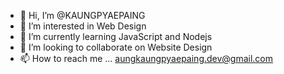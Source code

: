 - 👋 Hi, I’m @KAUNGPYAEPAING
- 👀 I’m interested in Web Design
- 🌱 I’m currently learning JavaScript and Nodejs
- 💞️ I’m looking to collaborate on Website Design
- 📫 How to reach me ... aungkaungpyaepaing.dev@gmail.com

<!---
KAUNGPYAEPAING/KAUNGPYAEPAING is a ✨ special ✨ repository because its `README.md` (this file) appears on your GitHub profile.
You can click the Preview link to take a look at your changes.
--->
